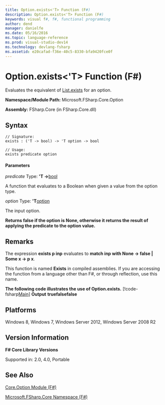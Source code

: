 ```yaml
---
title: Option.exists<'T> Function (F#)
description: Option.exists<'T> Function (F#)
keywords: visual f#, f#, functional programming
author: dend
manager: danielfe
ms.date: 05/16/2016
ms.topic: language-reference
ms.prod: visual-studio-dev14
ms.technology: devlang-fsharp
ms.assetid: e20cafad-f36e-40c5-8330-bfa9420fce0f 
---
```


# Option.exists<'T> Function (F#)

Evaluates the equivalent of [List.exists](https://msdn.microsoft.com/library/15a3ebd5-98f0-44c0-8220-7dedec3e68a8) for an option.

**Namespace/Module Path:** Microsoft.FSharp.Core.Option

**Assembly:** FSharp.Core (in FSharp.Core.dll)


## Syntax

```
// Signature:
exists : ('T -> bool) -> 'T option -> bool

// Usage:
exists predicate option
```

#### Parameters
*predicate*
Type: **'T -&gt;**[bool](https://msdn.microsoft.com/library/89c0cf9c-49ce-4207-a3be-555851a67dd5)


A function that evaluates to a Boolean when given a value from the option type.


*option*
Type: **'T**[option](https://msdn.microsoft.com/library/b08add48-34bf-4410-80a1-ef6a8daddc58)


The input option.



**Returns false if the option is None, otherwise it returns the result of applying the predicate to the option value.**
## Remarks
The expression **exists p inp** evaluates to **match inp with None -&gt; false | Some x -&gt; p x**.

This function is named **Exists** in compiled assemblies. If you are accessing the function from a language other than F#, or through reflection, use this name.

**The following code illustrates the use of Option.exists.**
[!code-fsharp[Main](snippets/fsoptions/snippet3.fs)]
**Output**
**truefalsefalse**
## Platforms
Windows 8, Windows 7, Windows Server 2012, Windows Server 2008 R2


## Version Information
**F# Core Library Versions**

Supported in: 2.0, 4.0, Portable




## See Also
[Core.Option Module &#40;F&#35;&#41;](Core.Option-Module-%5BFSharp%5D.md)

[Microsoft.FSharp.Core Namespace &#40;F&#35;&#41;](Microsoft.FSharp.Core-Namespace-%5BFSharp%5D.md)


